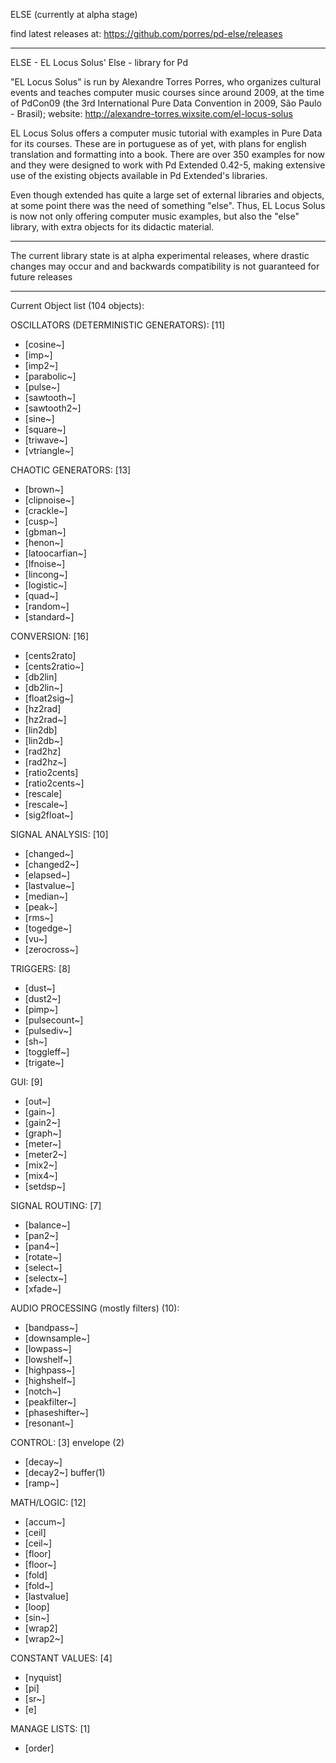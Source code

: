 
ELSE (currently at alpha stage)

find latest releases at: https://github.com/porres/pd-else/releases

----------------------------------------------

ELSE - EL Locus Solus' Else - library for Pd

"EL Locus Solus" is run by Alexandre Torres Porres, who organizes cultural events and teaches computer music courses since around 2009, at the time of PdCon09 (the 3rd International Pure Data Convention in 2009, São Paulo - Brasil); website: http://alexandre-torres.wixsite.com/el-locus-solus

EL Locus Solus offers a computer music tutorial with examples in Pure Data for its courses. These are in portuguese as of yet, with plans for english translation and formatting into a book. There are over 350 examples for now and they were designed to work with Pd Extended 0.42-5, making extensive use of the existing objects available in Pd Extended's libraries.

Even though extended has quite a large set of external libraries and objects, at some point there was the need of something "else". Thus, EL Locus Solus is now not only offering computer music examples, but also the "else" library, with extra objects for its didactic material.

----------------

The current library state is at alpha experimental releases, where drastic changes may occur and and backwards compatibility is not guaranteed for future releases

----------------------

Current Object list (104 objects):

OSCILLATORS (DETERMINISTIC GENERATORS): [11]
- [cosine~]
- [imp~]
- [imp2~]
- [parabolic~]
- [pulse~]
- [sawtooth~]
- [sawtooth2~]
- [sine~]
- [square~]
- [triwave~]
- [vtriangle~]

CHAOTIC GENERATORS: [13]
- [brown~] 
- [clipnoise~] 
- [crackle~] 
- [cusp~] 
- [gbman~] 
- [henon~]
- [latoocarfian~]
- [lfnoise~]
- [lincong~]
- [logistic~]
- [quad~]
- [random~]
- [standard~]

CONVERSION: [16]
- [cents2rato]
- [cents2ratio~]
- [db2lin]
- [db2lin~]
- [float2sig~]
- [hz2rad]
- [hz2rad~]
- [lin2db]
- [lin2db~]
- [rad2hz]
- [rad2hz~]
- [ratio2cents]
- [ratio2cents~]
- [rescale]
- [rescale~]
- [sig2float~]

SIGNAL ANALYSIS: [10]
- [changed~]
- [changed2~]
- [elapsed~]
- [lastvalue~]
- [median~]
- [peak~]
- [rms~]
- [togedge~]
- [vu~]
- [zerocross~]

TRIGGERS: [8]
- [dust~]
- [dust2~]
- [pimp~]
- [pulsecount~]
- [pulsediv~]
- [sh~]
- [toggleff~]
- [trigate~]

GUI: [9]
- [out~]
- [gain~]
- [gain2~]
- [graph~]
- [meter~]
- [meter2~]
- [mix2~]
- [mix4~]
- [setdsp~]

SIGNAL ROUTING: [7]
- [balance~]
- [pan2~]
- [pan4~]
- [rotate~]
- [select~]
- [selectx~]
- [xfade~]

AUDIO PROCESSING (mostly filters) (10):
- [bandpass~]
- [downsample~]
- [lowpass~]
- [lowshelf~]
- [highpass~]
- [highshelf~]
- [notch~]
- [peakfilter~]
- [phaseshifter~]
- [resonant~]

CONTROL: [3]
envelope (2)
- [decay~]
- [decay2~]
buffer(1)
- [ramp~]

MATH/LOGIC: [12]
- [accum~]
- [ceil]
- [ceil~]
- [floor]
- [floor~]
- [fold]
- [fold~]
- [lastvalue]
- [loop]
- [sin~]
- [wrap2]
- [wrap2~]


CONSTANT VALUES: [4]
- [nyquist]
- [pi]
- [sr~]
- [e]

MANAGE LISTS: [1]
- [order]
